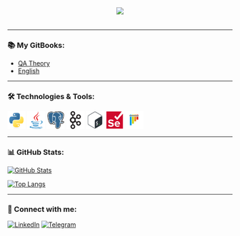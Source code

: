 

<div id="header" align="center">
  <img src="https://i.gifer.com/origin/07/0712a3da4204ed312ec28629ce2fd29c_w200.gif" width="200"/>
  
  <!-- Счётчик просмотров -->
  <div style="text-align: center;">
    <img src="https://komarev.com/ghpvc/?username=KazeKaze93&style=flat-square&color=blue" alt=""/>
  </div>
</div>

---

### 📚 My GitBooks:
- [QA Theory](https://kaze.gitbook.io/qa-theory)
- [English](https://kaze.gitbook.io/english)

---

### 🛠️ Technologies & Tools:
<!-- Иконки технологий, которые вы хотите видеть -->
<div>
  <img src="https://github.com/devicons/devicon/blob/master/icons/python/python-original.svg" title="Python" alt="Python" width="40" height="40"/>
  <img src="https://github.com/devicons/devicon/blob/master/icons/java/java-original.svg" title="Java" alt="Java" width="40" height="40"/>
  <img src="https://github.com/devicons/devicon/blob/master/icons/postgresql/postgresql-original.svg" title="PostgreSQL" alt="PostgreSQL" width="40" height="40"/>
  <img src="https://github.com/devicons/devicon/blob/master/icons/apachekafka/apachekafka-original.svg" title="Apache Kafka" alt="Apache Kafka" width="40" height="40"/>
  <img src="https://github.com/devicons/devicon/blob/master/icons/bash/bash-original.svg" title="Shell" alt="Shell" width="40" height="40"/>
  <img src="https://github.com/devicons/devicon/blob/master/icons/selenium/selenium-original.svg" title="Selenium" alt="Selenium" width="40" height="40"/>
  <img src="https://github.com/devicons/devicon/blob/master/icons/pytest/pytest-original.svg" title="pytest" alt="pytest" width="40" height="40"/>
</div>

---

### 📊 GitHub Stats:


<!-- Общая статистика -->
[![GitHub Stats](https://github-readme-stats.vercel.app/api?username=KazeKaze93&show_icons=true&theme=dark)](https://github.com/anuraghazra/github-readme-stats)

<!-- Статистика по языкам -->
[![Top Langs](https://github-readme-stats.vercel.app/api/top-langs/?username=KazeKaze93&layout=compact&theme=dark)](https://github.com/anuraghazra/github-readme-stats)

---

### 🔗 Connect with me:
<!-- Добавьте ссылки на ваши соцсети или другие платформы -->
[![LinkedIn](https://img.shields.io/badge/LinkedIn-blue?style=for-the-badge&logo=linkedin&logoColor=white)](https://www.linkedin.com/in/%D0%BA%D0%B0%D1%85%D0%B0-%D1%85%D0%B8%D0%BD%D0%B8%D0%BA%D0%B0%D0%B4%D0%B7%D0%B5-7624b3348/)
[![Telegram](https://img.shields.io/badge/Telegram-blue?style=for-the-badge&logo=telegram&logoColor=white)](https://t.me/[kbhinikadze])
